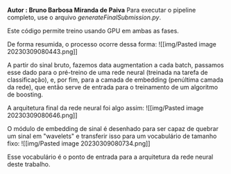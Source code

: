 **Autor : Bruno Barbosa Miranda de Paiva**
Para executar o pipeline completo, use o arquivo *generateFinalSubmission.py*.

Este código permite treino usando GPU em ambas as fases. 

De forma resumida, o processo ocorre dessa forma:
![[img/Pasted image 20230309080443.png]]

A partir do sinal bruto, fazemos data augmentation a cada batch, passamos esse dado para o pré-treino de uma rede neural (treinada na tarefa de classificação), e, por fim, para a camada de embedding (penúltima camada da rede), que então serve de entrada para o treinamento de um algoritmo de boosting. 

A arquitetura final da rede neural foi algo assim:
![[img/Pasted image 20230309080646.png]]

O módulo de embedding de sinal é desenhado para ser capaz de quebrar um sinal em "wavelets" e transferir isso para um vocabulário de tamanho fixo:
![[img/Pasted image 20230309080734.png]]

Esse vocabulário é o ponto de entrada para a arquitetura da rede neural deste trabalho.
